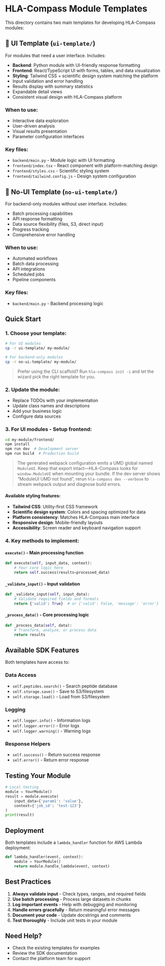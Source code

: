 # HLA-Compass Module Templates

This directory contains two main templates for developing HLA-Compass modules:

## 📱 UI Template (`ui-template/`)
For modules that need a user interface. Includes:
- **Backend**: Python module with UI-friendly response formatting
- **Frontend**: React/TypeScript UI with forms, tables, and data visualization
- **Styling**: Tailwind CSS + scientific design system matching the platform
- Input validation and error handling
- Results display with summary statistics
- Expandable detail views
- Consistent visual design with HLA-Compass platform

### When to use:
- Interactive data exploration
- User-driven analysis
- Visual results presentation
- Parameter configuration interfaces

### Key files:
- `backend/main.py` - Module logic with UI formatting
- `frontend/index.tsx` - React component with platform-matching design
- `frontend/styles.css` - Scientific styling system
- `frontend/tailwind.config.js` - Design system configuration

## 🔧 No-UI Template (`no-ui-template/`)
For backend-only modules without user interface. Includes:
- Batch processing capabilities
- API response formatting
- Data source flexibility (files, S3, direct input)
- Progress tracking
- Comprehensive error handling

### When to use:
- Automated workflows
- Batch data processing
- API integrations
- Scheduled jobs
- Pipeline components

### Key files:
- `backend/main.py` - Backend processing logic

## Quick Start

### 1. Choose your template:
```bash
# For UI modules
cp -r ui-template/ my-module/

# For backend-only modules
cp -r no-ui-template/ my-module/
```

> Prefer using the CLI scaffold? Run `hla-compass init -i` and let the wizard pick the right template for you.

### 2. Update the module:
- Replace TODOs with your implementation
- Update class names and descriptions
- Add your business logic
- Configure data sources

### 3. For UI modules - Setup frontend:
```bash
cd my-module/frontend/
npm install
npm run dev  # Development server
npm run build  # Production build
```

> The generated webpack configuration emits a UMD global named `ModuleUI`. Keep that export intact—HLA-Compass looks for `window.ModuleUI` when mounting your bundle. If the dev server shows “ModuleUI UMD not found”, rerun `hla-compass dev --verbose` to stream webpack output and diagnose build errors.

#### Available styling features:
- **Tailwind CSS**: Utility-first CSS framework
- **Scientific design system**: Colors and spacing optimized for data
- **Platform consistency**: Matches HLA-Compass main interface
- **Responsive design**: Mobile-friendly layouts
- **Accessibility**: Screen reader and keyboard navigation support

### 4. Key methods to implement:

#### `execute()` - Main processing function
```python
def execute(self, input_data, context):
    # Your core logic here
    return self.success(results=processed_data)
```

#### `_validate_input()` - Input validation
```python
def _validate_input(self, input_data):
    # Validate required fields and formats
    return {'valid': True}  # or {'valid': False, 'message': 'error'}
```

#### `_process_data()` - Core processing logic
```python
def _process_data(self, data):
    # Transform, analyze, or process data
    return results
```

## Available SDK Features

Both templates have access to:

### Data Access
- `self.peptides.search()` - Search peptide database
- `self.storage.save()` - Save to S3/filesystem
- `self.storage.load()` - Load from S3/filesystem

### Logging
- `self.logger.info()` - Information logs
- `self.logger.error()` - Error logs
- `self.logger.warning()` - Warning logs

### Response Helpers
- `self.success()` - Return success response
- `self.error()` - Return error response

## Testing Your Module

```python
# Local testing
module = YourModule()
result = module.execute(
    input_data={'param1': 'value'},
    context={'job_id': 'test-123'}
)
print(result)
```

## Deployment

Both templates include a `lambda_handler` function for AWS Lambda deployment:

```python
def lambda_handler(event, context):
    module = YourModule()
    return module.handle_lambda(event, context)
```

## Best Practices

1. **Always validate input** - Check types, ranges, and required fields
2. **Use batch processing** - Process large datasets in chunks
3. **Log important events** - Help with debugging and monitoring
4. **Handle errors gracefully** - Return meaningful error messages
5. **Document your code** - Update docstrings and comments
6. **Test thoroughly** - Include unit tests in your module

## Need Help?

- Check the existing templates for examples
- Review the SDK documentation
- Contact the platform team for support
